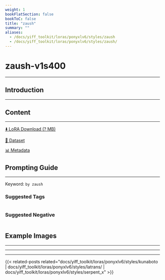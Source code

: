 ```yaml
---
weight: 1
bookFlatSection: false
bookToC: false
title: "zaush"
summary: ""
aliases:
  - /docs/yiff_toolkit/loras/ponyxlv6/styles/zaush
  - /docs/yiff_toolkit/loras/ponyxlv6/styles/zaush/
---
```


<!--markdownlint-disable MD025 MD033 -->

# zaush-v1s400

---

## Introduction

---

## Content

---

[⬇️ LoRA Download (? MB)]()

[📐 Dataset]()

[📊 Metadata]()

## Prompting Guide

---

Keyword: `by zaush`

### Suggested Tags

```md
```

### Suggested Negative

```md
```

## Example Images

---

<div class="image-grid">
  <div class="image-grid-container">
    <a href="">
    </a>
    <a href="">
    </a>
  </div>
</div>

---

---

{{< related-posts related="docs/yiff_toolkit/loras/ponyxlv6/styles/kunaboto | docs/yiff_toolkit/loras/ponyxlv6/styles/latrans/ | docs/yiff_toolkit/loras/ponyxlv6/styles/serpent_x" >}}
